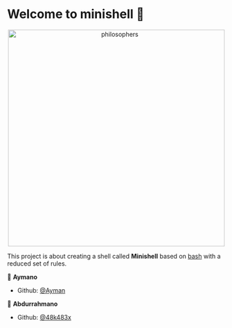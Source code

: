 # Welcome to minishell 🐚 


<p align="center">
  <a href="https://github.com/48k483x">
    <picture>
    <img alt="philosophers" src="https://user-images.githubusercontent.com/68693691/193606493-2969e425-6bad-44ce-97af-89fec62bee22.gif" width=500>
    </picture>
  </a>
</p>

This project is about creating a shell called **Minishell** based on [bash](https://fr.wikipedia.org/wiki/Bourne-Again_shell) with a reduced set of rules.

👩 **Aymano**

* Github: [@Ayman](https://github.com/ayman-aa/)

👩 **Abdurrahmano**

* Github: [@48k483x](https://github.com/48k483x)

<!-- #serT7wa -->
